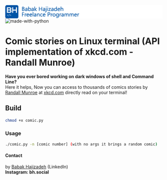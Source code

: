 <img src="https://github.com/babakhajizadeh/xkcd.com-stories/blob/main/readme_logo.png" alt="Babak Hajizadeh" style="float:left;"/>

![made-with-python](https://img.shields.io/badge/python-v3.7-blue)
# Comic stories on Linux terminal (API implementation of xkcd.com - Randall Munroe)

__Have you ever bored working on dark windows of shell and Command Line?__  
Here it helps, Now you can access to thousands of comics stories by [Randall Munroe](https://xkcd.com/about/) at [xkcd.com](https://xkcd.com) directly read on your terminal! 
 
## Build  
```sh
chmod +x comic.py
```
### Usage
```sh
./comic.py -n [comic number] (with no args it brings a random comic)
```
#### Contact
 by [Babak Hajizadeh](https://www.linkedin.com/in/babakhajizadeh) (LinkedIn)\
__Instagram: bh.social__  
